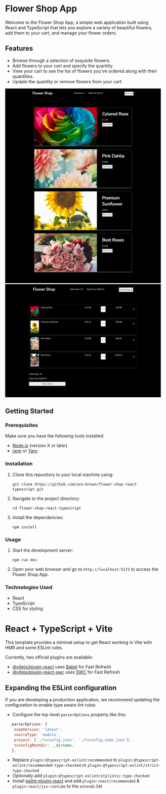 # Flower Shop App

Welcome to the Flower Shop App, a simple web application built using React and TypeScript that lets you explore a variety of beautiful flowers, add them to your cart, and manage your flower orders.

## Features

- Browse through a selection of exquisite flowers.
- Add flowers to your cart and specify the quantity.
- View your cart to see the list of flowers you've ordered along with their quantities.
- Update the quantity or remove flowers from your cart.

![flower image](/public/flower-shop-1.png)
![flower image](/public/flower-shop-2.png)

## Getting Started

### Prerequisites

Make sure you have the following tools installed:

- [Node.js](https://nodejs.org/) (version X or later)
- [npm](https://www.npmjs.com/) or [Yarn](https://yarnpkg.com/)

### Installation

1. Clone this repository to your local machine using:

   ```
   git clone https://github.com/ace-brown/flower-shop-react-typescript.git
   ```

2. Navigate to the project directory:

   ```
   cd flower-shop-react-typescript
   ```

3. Install the dependencies:

   ```
   npm install
   ```

### Usage

1. Start the development server:

   ```
   npm run dev
   ```

2. Open your web browser and go to `http://localhost:5173` to access the Flower Shop App.

### Technologies Used

- React
- TypeScript
- CSS for styling

# React + TypeScript + Vite

This template provides a minimal setup to get React working in Vite with HMR and some ESLint rules.

Currently, two official plugins are available:

- [@vitejs/plugin-react](https://github.com/vitejs/vite-plugin-react/blob/main/packages/plugin-react/README.md) uses [Babel](https://babeljs.io/) for Fast Refresh
- [@vitejs/plugin-react-swc](https://github.com/vitejs/vite-plugin-react-swc) uses [SWC](https://swc.rs/) for Fast Refresh

## Expanding the ESLint configuration

If you are developing a production application, we recommend updating the configuration to enable type aware lint rules:

- Configure the top-level `parserOptions` property like this:

```js
   parserOptions: {
    ecmaVersion: 'latest',
    sourceType: 'module',
    project: ['./tsconfig.json', './tsconfig.node.json'],
    tsconfigRootDir: __dirname,
   },
```

- Replace `plugin:@typescript-eslint/recommended` to `plugin:@typescript-eslint/recommended-type-checked` or `plugin:@typescript-eslint/strict-type-checked`
- Optionally add `plugin:@typescript-eslint/stylistic-type-checked`
- Install [eslint-plugin-react](https://github.com/jsx-eslint/eslint-plugin-react) and add `plugin:react/recommended` & `plugin:react/jsx-runtime` to the `extends` list

